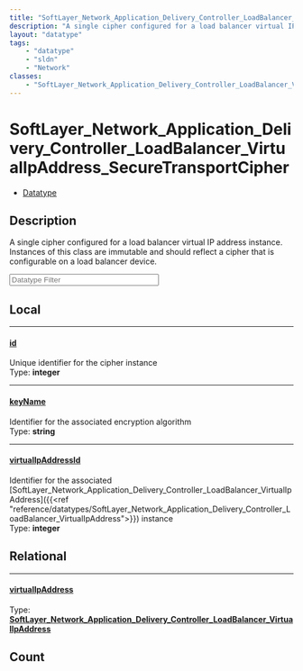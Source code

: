 ```yaml
---
title: "SoftLayer_Network_Application_Delivery_Controller_LoadBalancer_VirtualIpAddress_SecureTransportCipher"
description: "A single cipher configured for a load balancer virtual IP address instance. Instances of this class are immutable and sh... "
layout: "datatype"
tags:
    - "datatype"
    - "sldn"
    - "Network"
classes:
    - "SoftLayer_Network_Application_Delivery_Controller_LoadBalancer_VirtualIpAddress_SecureTransportCipher"
---
```


# SoftLayer_Network_Application_Delivery_Controller_LoadBalancer_VirtualIpAddress_SecureTransportCipher
<div id='service-datatype'>
    <ul id='sldn-reference-tabs'>
        <li id='datatype'> <a href='/reference/datatypes/SoftLayer_Network_Application_Delivery_Controller_LoadBalancer_VirtualIpAddress_SecureTransportCipher' >Datatype</a></li>
    </ul>
</div>

## Description 


A single cipher configured for a load balancer virtual IP address instance. Instances of this class are immutable and should reflect a cipher that is configurable on a load balancer device. 





<!-- Filer BEGIN -->
<div class="view-filters">
        <div class="clearfix">
            <div class="search-input-box">
                <input placeholder="Datatype Filter" onkeyup="titleSearch(inputId='prop-input', divId='properties', elementClass='prop-row')" 
                    type="text" id="prop-input" value="" size="30" maxlength="128" class="form-text">
            </div>
        </div>
</div>
<!-- Filer END -->

<div id="properties" class="content">
<div id="localProperties" class="prop-content" >

## Local
<div class="prop-row">

-----
[id]: #id
#### [id]
Unique identifier for the cipher instance  
<span class="type-label">Type: </span>**integer**  



</div>
<div class="prop-row">

-----
[keyName]: #keyname
#### [keyName]
Identifier for the associated encryption algorithm  
<span class="type-label">Type: </span>**string**  



</div>
<div class="prop-row">

-----
[virtualIpAddressId]: #virtualipaddressid
#### [virtualIpAddressId]
Identifier for the associated [SoftLayer_Network_Application_Delivery_Controller_LoadBalancer_VirtualIpAddress]({{<ref "reference/datatypes/SoftLayer_Network_Application_Delivery_Controller_LoadBalancer_VirtualIpAddress">}}) instance   
<span class="type-label">Type: </span>**integer**  



</div>
</div>
<!-- LOCAL PROPERTY END -->

<div id="relationalProperties"  class="prop-content" >

## Relational
<div class="prop-row">

-----
[virtualIpAddress]: #virtualipaddress
#### [virtualIpAddress]
  
<span class="type-label">Type: </span>**<a href='/reference/datatypes/SoftLayer_Network_Application_Delivery_Controller_LoadBalancer_VirtualIpAddress'>SoftLayer_Network_Application_Delivery_Controller_LoadBalancer_VirtualIpAddress </a>**  



</div>

## Count
</div>


